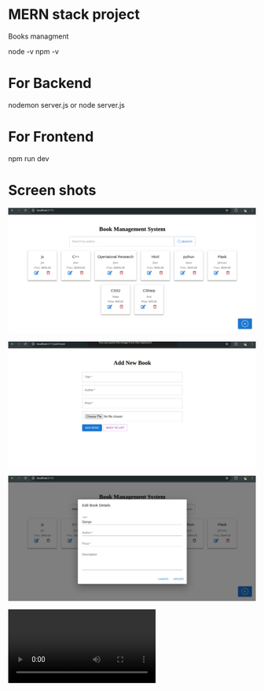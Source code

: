 # MERN stack project 
Books managment

node -v
npm -v

# For Backend
nodemon server.js
or
node server.js

# For Frontend
npm run dev


# Screen shots

 ![stores Image](Books-managment/frontend/src/assets/1.png)
 
 
 
 ![stores Image](Books-managment/frontend/src/assets/2.png)
  
  
  
 ![stores Image](Books-managment/frontend/src/assets/3.png)
 
 
 ![stores vedio](Books-managment/frontend/src/assets/vid.mp4)
